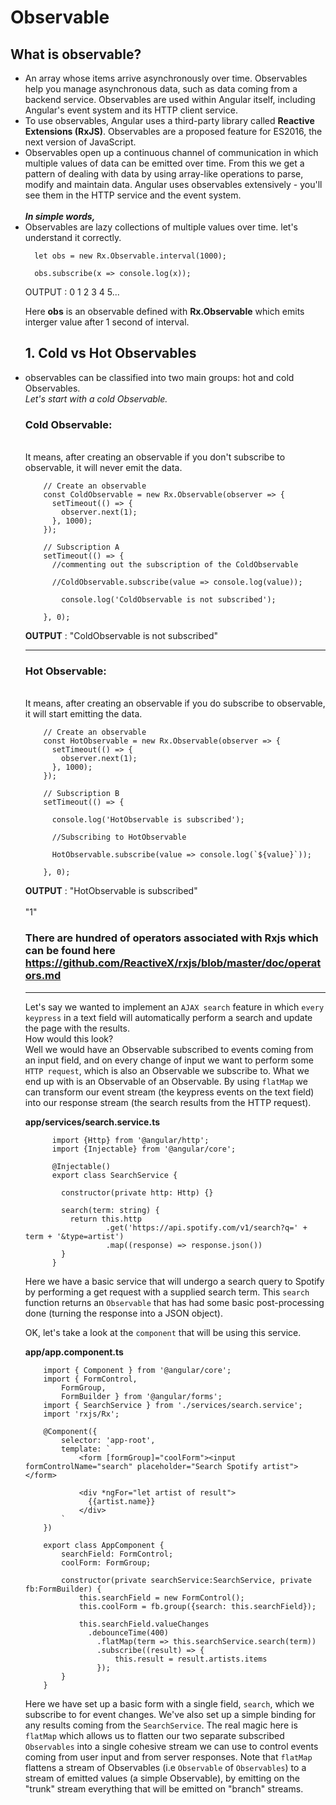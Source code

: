 # Observable
 ## What is observable?
<ul>
<li>
  An array whose items arrive asynchronously over time. Observables help you manage asynchronous data, such as data coming from a backend service. Observables are used within Angular itself, including Angular's event system and its HTTP client service.
</li>
<li>
  To use observables, Angular uses a third-party library called <b>Reactive Extensions (RxJS)</b>. Observables are a proposed feature for ES2016, the next version of JavaScript.
</li>
<li>
  Observables open up a continuous channel of communication in which multiple values of data can be emitted over time. 
  From this we get a pattern of dealing with data by using array-like operations to parse, modify and maintain data. 
  Angular uses observables extensively - you'll see them in the HTTP service and the event system.
 </li>
 <br>
 <b><i>In simple words,</i></b>
 
 <li>
    Observables are lazy collections of multiple values over time. let's understand it correctly.
 </li>
 
>
        
      let obs = new Rx.Observable.interval(1000);
    
      obs.subscribe(x => console.log(x));

>
      
OUTPUT : 0 1 2 3 4 5...

Here <b>obs</b> is an observable defined with <b>Rx.Observable</b> which emits interger value after 1 second of interval.

 
 ## 1. Cold vs Hot Observables
 
<li>
 observables can be classified into two main groups: hot and cold Observables. 
 <br><i>Let's start with a cold Observable.</i>
</li>



### Cold Observable:
 <bR>It means, after creating an observable if you don't subscribe to observable, it will never emit the data.
 
> 
        // Create an observable
        const ColdObservable = new Rx.Observable(observer => {
          setTimeout(() => {
            observer.next(1);
          }, 1000);
        });

        // Subscription A
        setTimeout(() => {
          //commenting out the subscription of the ColdObservable

          //ColdObservable.subscribe(value => console.log(value));

            console.log('ColdObservable is not subscribed');

        }, 0);
        
>       

<b>OUTPUT</b> : "ColdObservable is not subscribed"

<hr>

### Hot Observable:
 <bR>It means, after creating an observable if you do subscribe to observable, it will start emitting the data.
 
>

        // Create an observable
        const HotObservable = new Rx.Observable(observer => {
          setTimeout(() => {
            observer.next(1);
          }, 1000);
        });

        // Subscription B
        setTimeout(() => {

          console.log('HotObservable is subscribed');

          //Subscribing to HotObservable

          HotObservable.subscribe(value => console.log(`${value}`));

        }, 0);
        
>
        
 <b>OUTPUT</b> : "HotObservable is subscribed"
 <br/><br/>
                  "1"


### There are hundred of operators associated with Rxjs which can be found here https://github.com/ReactiveX/rxjs/blob/master/doc/operators.md

<hr>

Let's say we wanted to implement an <code>AJAX search</code> feature in which <code>every keypress</code> in a text field will 
automatically perform a search and update the page with the results. <br>How would this look? <br>
Well we would have an Observable subscribed to events coming from an input field, 
and on every change of input we want to perform some <code>HTTP request</code>, 
which is also an Observable we subscribe to. What we end up with is an Observable of an Observable.
By using <code>flatMap</code> we can transform our event stream (the keypress events on the text field) 
into our response stream (the search results from the HTTP request).


>
<b>app/services/search.service.ts</b>


          import {Http} from '@angular/http';
          import {Injectable} from '@angular/core';

          @Injectable()
          export class SearchService {

            constructor(private http: Http) {}

            search(term: string) {
              return this.http
                      .get('https://api.spotify.com/v1/search?q=' + term + '&type=artist')
                      .map((response) => response.json())
            }
          }

>


Here we have a basic service that will undergo a search query to Spotify by performing a get 
request with a supplied search term. This <code>search</code> function returns an <code>Observable</code> that has had some basic post-processing done 
(turning the response into a JSON object).


OK, let's take a look at the <code>component</code> that will be using this service.

<b>app/app.component.ts</b>

>

        import { Component } from '@angular/core';
        import { FormControl,
            FormGroup,
            FormBuilder } from '@angular/forms';
        import { SearchService } from './services/search.service';
        import 'rxjs/Rx';

        @Component({
            selector: 'app-root',
            template: `
                <form [formGroup]="coolForm"><input formControlName="search" placeholder="Search Spotify artist"></form>

                <div *ngFor="let artist of result">
                  {{artist.name}}
                </div>
            `
        })

        export class AppComponent {
            searchField: FormControl;
            coolForm: FormGroup;

            constructor(private searchService:SearchService, private fb:FormBuilder) {
                this.searchField = new FormControl();
                this.coolForm = fb.group({search: this.searchField});

                this.searchField.valueChanges
                  .debounceTime(400)
                    .flatMap(term => this.searchService.search(term))
                    .subscribe((result) => {
                        this.result = result.artists.items
                    });
            }
        }

>

Here we have set up a basic form with a single field, <code>search</code>, which we subscribe to for event changes. 
We've also set up a simple binding for any results coming from the <code>SearchService</code>. 
The real magic here is <code>flatMap</code> which allows us to flatten our two separate subscribed <code>Observables</code> 
into a single cohesive stream we can use to control events coming from user input and from server responses.
Note that <code>flatMap</code> flattens a stream of </code>Observables</code> (i.e <code>Observable</code> of <code>Observables</code>) 
to a stream of emitted values (a simple Observable), by emitting on the "trunk" stream everything that will be
emitted on "branch" streams.
